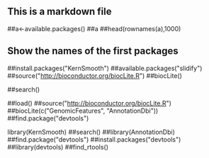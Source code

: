 ## This is a markdown file


##a<-available.packages()
##a
##head(rownames(a),1000) 
## Show the names of the first packages

##install.packages("KernSmooth")
##available.packages("slidify")
##source("http://bioconductor.org/biocLite.R")
##biocLite()

##search()

##load()
##source("http://bioconductor.org/biocLite.R")
##biocLite(c("GenomicFeatures", "AnnotationDbi"))
##find.package("devtools")

library(KernSmooth)
##search()
##library(AnnotationDbi)
##find.package("devtools")
##install.packages("devtools")
##library(devtools)
##find_rtools()
